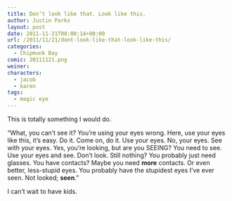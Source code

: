```yaml
---
title: Don’t look like that. Look like this.
author: Justin Parks
layout: post
date: 2011-11-21T08:00:14+00:00
url: /2011/11/21/dont-look-like-that-look-like-this/
categories:
  - Chipmunk Bay
comic: 20111121.png
weiner:
characters:
  - jacob
  - karen
tags:
  - magic eye
---
```

This is totally something I would do.

&#8220;What, you can&#8217;t see it? You&#8217;re using your eyes wrong. Here, use your eyes like this, it&#8217;s easy. Do it. Come on, do it. Use your eyes. No, your eyes. See with your eyes. Yes, you&#8217;re looking, but are you SEEING? You need to see. Use your eyes and see. Don&#8217;t look. Still nothing? You probably just need glasses. You have contacts? Maybe you need **more** contacts. Or even better, less-stupid eyes. You probably have the stupidest eyes I&#8217;ve ever seen. Not looked; **seen**.&#8221;

I can&#8217;t wait to have kids.